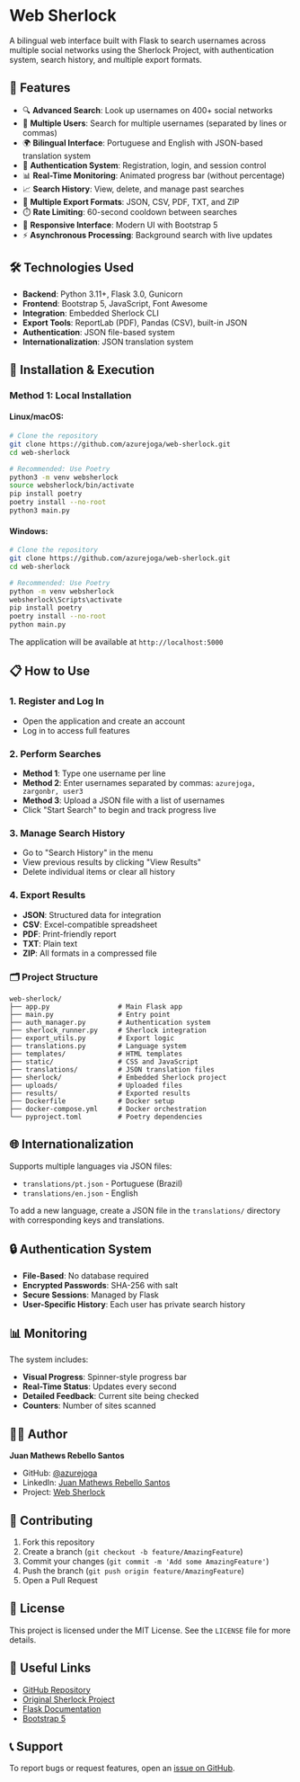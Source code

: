 # Web Sherlock

A bilingual web interface built with Flask to search usernames across multiple social networks using the Sherlock Project, with authentication system, search history, and multiple export formats.

## 🌟 Features

* 🔍 **Advanced Search**: Look up usernames on 400+ social networks
* 👥 **Multiple Users**: Search for multiple usernames (separated by lines or commas)
* 🌍 **Bilingual Interface**: Portuguese and English with JSON-based translation system
* 🔐 **Authentication System**: Registration, login, and session control
* 📊 **Real-Time Monitoring**: Animated progress bar (without percentage)
* 📈 **Search History**: View, delete, and manage past searches
* 📄 **Multiple Export Formats**: JSON, CSV, PDF, TXT, and ZIP
* ⏱️ **Rate Limiting**: 60-second cooldown between searches
* 🎨 **Responsive Interface**: Modern UI with Bootstrap 5
* ⚡ **Asynchronous Processing**: Background search with live updates

## 🛠️ Technologies Used

* **Backend**: Python 3.11+, Flask 3.0, Gunicorn
* **Frontend**: Bootstrap 5, JavaScript, Font Awesome
* **Integration**: Embedded Sherlock CLI
* **Export Tools**: ReportLab (PDF), Pandas (CSV), built-in JSON
* **Authentication**: JSON file-based system
* **Internationalization**: JSON translation system

## 🚀 Installation & Execution

### Method 1: Local Installation

#### Linux/macOS:

```bash
# Clone the repository
git clone https://github.com/azurejoga/web-sherlock.git
cd web-sherlock

# Recommended: Use Poetry
python3 -m venv websherlock
source websherlock/bin/activate
pip install poetry
poetry install --no-root
python3 main.py
```

#### Windows:

```bash
# Clone the repository
git clone https://github.com/azurejoga/web-sherlock.git
cd web-sherlock

# Recommended: Use Poetry
python -m venv websherlock
websherlock\Scripts\activate
pip install poetry
poetry install --no-root
python main.py
```

The application will be available at `http://localhost:5000`

## 📋 How to Use

### 1. Register and Log In

* Open the application and create an account
* Log in to access full features

### 2. Perform Searches

* **Method 1**: Type one username per line
* **Method 2**: Enter usernames separated by commas: `azurejoga, zargonbr, user3`
* **Method 3**: Upload a JSON file with a list of usernames
* Click "Start Search" to begin and track progress live

### 3. Manage Search History

* Go to "Search History" in the menu
* View previous results by clicking "View Results"
* Delete individual items or clear all history

### 4. Export Results

* **JSON**: Structured data for integration
* **CSV**: Excel-compatible spreadsheet
* **PDF**: Print-friendly report
* **TXT**: Plain text
* **ZIP**: All formats in a compressed file

### 🗂️ Project Structure

```
web-sherlock/
├── app.py                 # Main Flask app
├── main.py                # Entry point
├── auth_manager.py        # Authentication system
├── sherlock_runner.py     # Sherlock integration
├── export_utils.py        # Export logic
├── translations.py        # Language system
├── templates/             # HTML templates
├── static/                # CSS and JavaScript
├── translations/          # JSON translation files
├── sherlock/              # Embedded Sherlock project
├── uploads/               # Uploaded files
├── results/               # Exported results
├── Dockerfile             # Docker setup
├── docker-compose.yml     # Docker orchestration
└── pyproject.toml         # Poetry dependencies
```

## 🌐 Internationalization

Supports multiple languages via JSON files:

* `translations/pt.json` - Portuguese (Brazil)
* `translations/en.json` - English

To add a new language, create a JSON file in the `translations/` directory with corresponding keys and translations.

## 🔒 Authentication System

* **File-Based**: No database required
* **Encrypted Passwords**: SHA-256 with salt
* **Secure Sessions**: Managed by Flask
* **User-Specific History**: Each user has private search history

## 📊 Monitoring

The system includes:

* **Visual Progress**: Spinner-style progress bar
* **Real-Time Status**: Updates every second
* **Detailed Feedback**: Current site being checked
* **Counters**: Number of sites scanned

## 👨‍💻 Author

**Juan Mathews Rebello Santos**

* GitHub: [@azurejoga](https://github.com/azurejoga)
* LinkedIn: [Juan Mathews Rebello Santos](https://linkedin.com/in/juan-mathews-rebello-santos-/)
* Project: [Web Sherlock](https://github.com/azurejoga/web-sherlock/)

## 🤝 Contributing

1. Fork this repository
2. Create a branch (`git checkout -b feature/AmazingFeature`)
3. Commit your changes (`git commit -m 'Add some AmazingFeature'`)
4. Push the branch (`git push origin feature/AmazingFeature`)
5. Open a Pull Request

## 📝 License

This project is licensed under the MIT License. See the `LICENSE` file for more details.

## 🔗 Useful Links

* [GitHub Repository](https://github.com/azurejoga/web-sherlock/)
* [Original Sherlock Project](https://github.com/sherlock-project/sherlock)
* [Flask Documentation](https://flask.palletsprojects.com/)
* [Bootstrap 5](https://getbootstrap.com/)

## 📞 Support

To report bugs or request features, open an [issue on GitHub](https://github.com/azurejoga/web-sherlock/issues).
